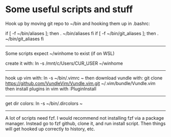 # Some useful scripts and stuff

Hook up by moving git repo to ~/bin and hooking them up in .bashrc:

if [ -f ~/bin/aliases ]; then
    . ~/bin/aliases
fi
if [ -f ~/bin/git_aliases ]; then
    . ~/bin/git_aliases
fi

-----

Some scripts expect ~/winhome to exist (if on WSL)

create it with: ln -s /mnt/c/Users/CUR_USER ~/winhome

-----

hook up vim with: ln -s ~/bin/.vimrc ~
then download vundle with: git clone https://github.com/VundleVim/Vundle.vim.git ~/.vim/bundle/Vundle.vim
then install plugins in vim with :PluginInstall

-----

get dir colors: ln -s ~/bin/.dircolors ~

-----

A lot of scripts need fzf. I would recommend not installing fzf via a package manager. Instead go to fzf github, clone it, and run install script. Then things will get hooked up correctly to history, etc.
